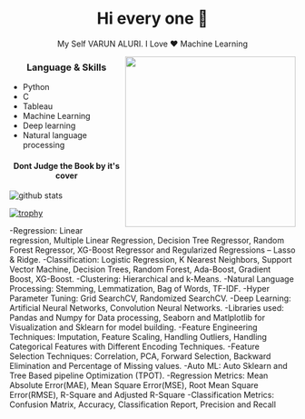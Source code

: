 <h1 align="center"> Hi every one 👋 </h1>
<p align="center"> My Self VARUN ALURI. I Love ❤️ Machine Learning  </p>
<img align="right" src="https://user-images.githubusercontent.com/46434711/115353399-1312bb00-a1d6-11eb-960d-c1720afec7e3.png" height="300" width="300">
<h3 align="center"> Language & Skills </h3>

- Python
- C
- Tableau 
- Machine Learning
- Deep learning
- Natural language processing

<h4 align="center">Dont Judge the Book by it's cover</h4>

<img align="center" src="https://github-readme-stats.vercel.app/api?username=varunaluri18&show_icons=true&include_all_commits=true&theme=blue-white&count_private=true" alt="github stats">

[![trophy](https://github-profile-trophy.vercel.app/?username=varunaluri18&theme=gruvbox)](https://github.com/ryo-ma/github-profile-trophy)

-Regression: Linear regression, Multiple Linear Regression, Decision Tree Regressor,  Random Forest Regressor, XG-Boost Regressor and Regularized Regressions – Lasso & Ridge.
-Classification: Logistic Regression, K Nearest Neighbors, Support Vector Machine, Decision Trees, Random Forest, Ada-Boost, Gradient Boost, XG-Boost.
-Clustering: Hierarchical and k-Means.
-Natural Language Processing: Stemming, Lemmatization, Bag of Words, TF-IDF.
-Hyper Parameter Tuning: Grid SearchCV, Randomized SearchCV.
-Deep Learning: Artificial Neural Networks, Convolution Neural Networks.
-Libraries used: Pandas and Numpy for Data processing, Seaborn and Matlplotlib  for Visualization and Sklearn for model building.
-Feature Engineering Techniques: Imputation, Feature Scaling, Handling Outliers, Handling Categorical Features with Different Encoding Techniques.
-Feature Selection Techniques: Correlation, PCA, Forward Selection, Backward Elimination and Percentage of Missing values.
-Auto ML: Auto Sklearn and Tree Based pipeline Optimization (TPOT).
-Regression Metrics: Mean Absolute Error(MAE), Mean Square Error(MSE), Root Mean Square Error(RMSE), R-Square and Adjusted R-Square
-Classification Metrics: Confusion Matrix, Accuracy, Classification Report, Precision and Recall

